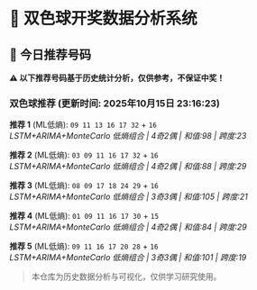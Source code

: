# 🎯 双色球开奖数据分析系统

<!-- BEGIN:recommendations -->
## 🎯 今日推荐号码

**⚠️ 以下推荐号码基于历史统计分析，仅供参考，不保证中奖！**

### 双色球推荐 (更新时间: 2025年10月15日 23:16:23)

**推荐 1** (ML低熵): `09 11 13 16 17 32` + `16`  
*LSTM+ARIMA+MonteCarlo 低熵组合 | 4奇2偶 | 和值:98 | 跨度:23*

**推荐 2** (ML低熵): `03 09 11 16 17 32` + `16`  
*LSTM+ARIMA+MonteCarlo 低熵组合 | 4奇2偶 | 和值:88 | 跨度:29*

**推荐 3** (ML低熵): `08 09 17 18 24 29` + `16`  
*LSTM+ARIMA+MonteCarlo 低熵组合 | 3奇3偶 | 和值:105 | 跨度:21*

**推荐 4** (ML低熵): `01 09 11 16 17 30` + `15`  
*LSTM+ARIMA+MonteCarlo 低熵组合 | 4奇2偶 | 和值:84 | 跨度:29*

**推荐 5** (ML低熵): `09 11 16 17 20 28` + `16`  
*LSTM+ARIMA+MonteCarlo 低熵组合 | 3奇3偶 | 和值:101 | 跨度:19*

<!-- END:recommendations -->
































































> 本仓库为历史数据分析与可视化，仅供学习研究使用。
